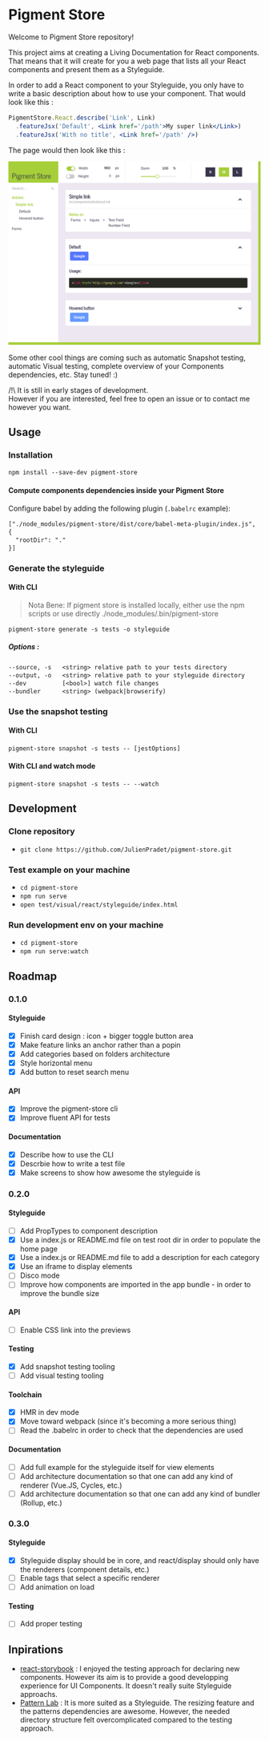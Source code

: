 # Pigment Store

Welcome to Pigment Store repository!

This project aims at creating a Living Documentation for React components. That means that it will create for you a web page that lists all your React components and present them as a Styleguide.

In order to add a React component to your Styleguide, you only have to write a basic description about how to use your component. That would look like this :

```jsx
PigmentStore.React.describe('Link', Link)
  .featureJsx('Default', <Link href='/path'>My super link</Link>)
  .featureJsx('With no title', <Link href='/path' />)
```

The page would then look like this :

![Preview of Pigment Store basic example](https://github.com/JulienPradet/pigment-store/raw/master/doc/images/global-preview.png)

Some other cool things are coming such as automatic Snapshot testing, automatic Visual testing, complete overview of your Components dependencies, etc. Stay tuned! :)

/!\ It is still in early stages of development.  
However if you are interested, feel free to open an issue or to contact me however you want.

## Usage

### Installation

```
npm install --save-dev pigment-store
```

#### Compute components dependencies inside your Pigment Store

Configure babel by adding the following plugin (`.babelrc` example):
```
["./node_modules/pigment-store/dist/core/babel-meta-plugin/index.js", {
  "rootDir": "."
}]
```

### Generate the styleguide

#### With CLI

> Nota Bene: If pigment store is installed locally, either use the npm scripts or use directly ./node_modules/.bin/pigment-store

```
pigment-store generate -s tests -o styleguide
```

##### Options :

```
--source, -s   <string> relative path to your tests directory
--output, -o   <string> relative path to your styleguide directory
--dev          [<bool>] watch file changes
--bundler      <string> (webpack|browserify)
```

### Use the snapshot testing

#### With CLI

```
pigment-store snapshot -s tests -- [jestOptions]
```

#### With CLI and watch mode

```
pigment-store snapshot -s tests -- --watch
```

## Development

### Clone repository

* `git clone https://github.com/JulienPradet/pigment-store.git`

### Test example on your machine

* `cd pigment-store`
* `npm run serve`
* `open test/visual/react/styleguide/index.html`

### Run development env on your machine

* `cd pigment-store`
* `npm run serve:watch`

## Roadmap

### 0.1.0

#### Styleguide

* [x] Finish card design : icon + bigger toggle button area
* [x] Make feature links an anchor rather than a popin
* [x] Add categories based on folders architecture
* [x] Style horizontal menu
* [x] Add button to reset search menu

#### API

* [x] Improve the pigment-store cli
* [x] Improve fluent API for tests

#### Documentation

* [x] Describe how to use the CLI
* [x] Descrbie how to write a test file
* [x] Make screens to show how awesome the styleguide is

### 0.2.0

#### Styleguide

* [ ] Add PropTypes to component description
* [x] Use a index.js or README.md file on test root dir in order to populate the home page
* [x] Use a index.js or README.md file to add a description for each category
* [x] Use an iframe to display elements
* [ ] Disco mode
* [ ] Improve how components are imported in the app bundle - in order to improve the bundle size

#### API

* [ ] Enable CSS link into the previews

#### Testing

* [x] Add snapshot testing tooling
* [ ] Add visual testing tooling

#### Toolchain

* [x] HMR in dev mode
* [x] Move toward webpack (since it's becoming a more serious thing)
* [ ] Read the .babelrc in order to check that the dependencies are used

#### Documentation

* [ ] Add full example for the styleguide itself for view elements
* [ ] Add architecture documentation so that one can add any kind of renderer (Vue.JS, Cycles, etc.)
* [ ] Add architecture documentation so that one can add any kind of bundler (Rollup, etc.)

### 0.3.0

#### Styleguide

* [x] Styleguide display should be in core, and react/display should only have the renderers (component details, etc.)
* [ ] Enable tags that select a specific renderer
* [ ] Add animation on load

#### Testing

* [ ] Add proper testing

## Inpirations

* [react-storybook](https://github.com/kadirahq/react-storybook) : I enjoyed the testing approach for declaring new components. However its aim is to provide a good developping experience for UI Components. It doesn't really suite Styleguide approachs.
* [Pattern Lab](http://patternlab.io/) : It is more suited as a Styleguide. The resizing feature and the patterns dependencies are awesome. However, the needed directory structure felt overcomplicated compared to the testing approach.
